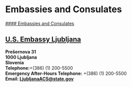# Embassies and Consulates

[#### Embassies and Consulates](javascript:void(0); "Embassies and Consulates")

## [U.S. Embassy Ljubljana](https://si.usembassy.gov/)

**Prešernova 31  
1000 Ljubljana  
Slovenia  
Telephone:**+(386) (1) 200-5500  
**Emergency After-Hours Telephone:** +(386) (1) 200-5500  
**Email: [LjubljanaACS@state.gov](mailto:LjubljanaACS@state.gov)**